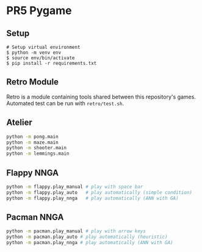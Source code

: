 # PR5 Pygame

## Setup

```shell
# Setup virtual environment
$ python -m venv env
$ source env/bin/activate
$ pip install -r requirements.txt
```

## Retro Module

Retro is a module containing tools shared between this repository's games. Automated test can be run with `retro/test.sh`.

## Atelier

~~~sh
python -m pong.main
python -m maze.main
python -m shooter.main
python -m lemmings.main
~~~

## Flappy NNGA

~~~sh
python -m flappy.play_manual # play with space bar
python -m flappy.play_auto   # play automatically (simple condition)
python -m flappy.play_nnga   # play automatically (ANN with GA)
~~~

## Pacman NNGA

~~~sh
python -m pacman.play_manual # play with arrow keys
python -m pacman.play_auto # play automatically (heuristic)
python -m pacman.play_nnga # play automatically (ANN with GA)
~~~
